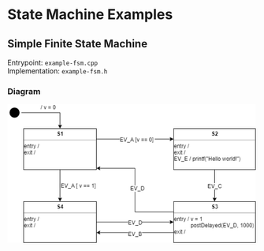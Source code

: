 # State Machine Examples

## Simple Finite State Machine
Entrypoint: `example-fsm.cpp`  
Implementation: `example-fsm.h`  

### Diagram
![alt text](images/example-fsm-diagram.png "example-fsm diagram")